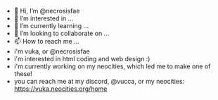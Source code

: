 - 👋 Hi, I’m @necrosisfae
- 👀 I’m interested in ...
- 🌱 I’m currently learning ...
- 💞️ I’m looking to collaborate on ...
- 📫 How to reach me ...
- i'm vuka, or @necrosisfae
- i'm interested in html coding and web design :)
- i'm currently working on my neocities, which led me to make one of these!
- you can reach me at my discord, @vucca, or my neocities: https://vuka.neocities.org/home


<!---
necrosisfae/necrosisfae is a ✨ special ✨ repository because its `README.md` (this file) appears on your GitHub profile.
You can click the Preview link to take a look at your changes.
--->
